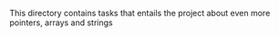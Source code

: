This directory contains tasks that entails the project about even more pointers, arrays and strings
